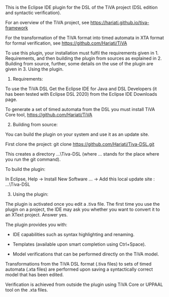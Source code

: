 This is the Eclipse IDE plugin for the DSL of the TiVA project (DSL edition and syntactic verification).

For an overview of the TiVA project, see https://hariati.github.io/tiva-framework

For the transformation of the TiVA format into timed automata in XTA format for formal verification, see https://github.com/Hariati/TiVA

To use this plugin, your installation must fulfil the requirements given in 1. Requirements, and then building the plugin from sources as explained in 2. Building from source, further, some details on the use of the plugin are given in 3. Using the plugin.


1. Requirements:

To use the TiVA DSL Get the Eclipse IDE for Java and DSL Developers (it has been tested with Eclipse DSL 2020) from the Eclipse IDE Downloads page.

To generate a set of timed automata from the DSL you must install TiVA Core tool, https://github.com/Hariati/TiVA


2. Building from source:

You can build the plugin on your system and use it as an update site. 

First clone the project: git clone https://github.com/Hariati/Tiva-DSL.git

This creates a directory ...\Tiva-DSL (where ... stands for the place where you run the git command). 

To build the plugin:

In Eclipse, Help -> Install New Software ... -> Add this local update site : ...\Tiva-DSL


3. Using the plugin:

The plugin is activated once you edit a .tiva file. The first time you use the plugin on a project, the IDE may ask you whether you want to convert it to an XText project. Answer yes.

The plugin provides you with:

- IDE capabilities such as syntax highlighting and renaming.

- Templates (available upon smart completion using Ctrl+Space).

- Model verifications that can be performed directly on the TiVA model.

Transformations from the TiVA DSL format (.tiva files) to sets of timed automata (.xta files) are performed upon saving a syntactically correct model that has been edited.

Verification is achieved from outside the plugin using TiVA Core or UPPAAL tool on the .xta files.